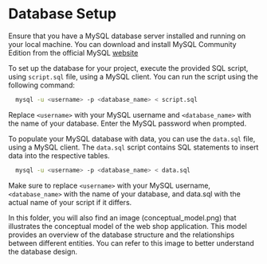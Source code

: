 # Database Setup

Ensure that you have a MySQL database server installed and running on your local machine. You can download and install MySQL Community Edition from the official MySQL [website](https://dev.mysql.com/downloads/)

To set up the database for your project, execute the provided SQL script, using `script.sql` file, using a MySQL client. You can run the script using the following command:

```bash
  mysql -u <username> -p <database_name> < script.sql
```
Replace `<username>` with your MySQL username and `<database_name>` with the name of your database. Enter the MySQL password when prompted.
  
To populate your MySQL database with data, you can use the `data.sql` file, using a MySQL client. The `data.sql` script contains SQL statements to insert data into the respective tables.
  
```bash
  mysql -u <username> -p <database_name> < data.sql
```
                                                   
Make sure to replace `<username>` with your MySQL username, `<database_name>` with the name of your database, and data.sql with the actual name of your script if it differs. 

In this folder, you will also find an image (conceptual_model.png) that illustrates the conceptual model of the web shop application. This model provides an overview of the database structure and the relationships between different entities. You can refer to this image to better understand the database design.